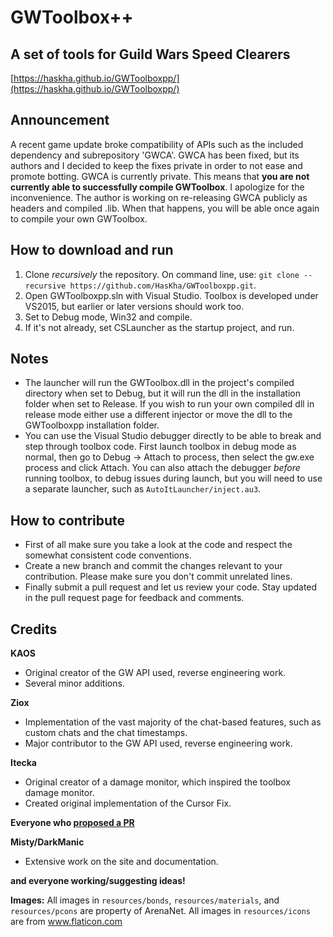 # GWToolbox++

## A set of tools for Guild Wars Speed Clearers

[https://haskha.github.io/GWToolboxpp/](https://haskha.github.io/GWToolboxpp/)

## Announcement
A recent game update broke compatibility of APIs such as the included dependency and subrepository 'GWCA'. GWCA has been fixed, but its authors and I decided to keep the fixes private in order to not ease and promote botting. GWCA is currently private. This means that **you are not currently able to successfully compile GWToolbox**. I apologize for the inconvenience. The author is working on re-releasing GWCA publicly as headers and compiled .lib. When that happens, you will be able once again to compile your own GWToolbox. 

## How to download and run
1. Clone *recursively* the repository. On command line, use: `git clone --recursive https://github.com/HasKha/GWToolboxpp.git`.
2. Open GWToolboxpp.sln with Visual Studio. Toolbox is developed under VS2015, but earlier or later versions should work too.
3. Set to Debug mode, Win32 and compile.
4. If it's not already, set CSLauncher as the startup project, and run.

## Notes
* The launcher will run the GWToolbox.dll in the project's compiled directory when set to Debug, but it will run the dll in the installation folder when set to Release. If you wish to run your own compiled dll in release mode either use a different injector or move the dll to the GWToolboxpp installation folder.
* You can use the Visual Studio debugger directly to be able to break and step through toolbox code. First launch toolbox in debug mode as normal, then go to Debug -> Attach to process, then select the gw.exe process and click Attach. You can also attach the debugger *before* running toolbox, to debug issues during launch, but you will need to use a separate launcher, such as `AutoItLauncher/inject.au3`. 

## How to contribute
* First of all make sure you take a look at the code and respect the somewhat consistent code conventions.
* Create a new branch and commit the changes relevant to your contribution. Please make sure you don't commit unrelated lines.
* Finally submit a pull request and let us review your code. Stay updated in the pull request page for feedback and comments.

## Credits

 **KAOS**
 * Original creator of the GW API used, reverse engineering work.
 * Several minor additions.

 **Ziox**   
 * Implementation of the vast majority of the chat-based features, such as custom chats and the chat timestamps.
 * Major contributor to the GW API used, reverse engineering work.

 **Itecka** 
 * Original creator of a damage monitor, which inspired the toolbox damage monitor.
 * Created original implementation of the Cursor Fix.

 **Everyone who [proposed a PR](https://github.com/HasKha/GWToolboxpp/pulls?q=is%3Apr+is%3Aclosed)**

 **Misty/DarkManic**
 * Extensive work on the site and documentation.

 **and everyone working/suggesting ideas!**

**Images:**
All images in `resources/bonds`, `resources/materials`, and `resources/pcons` are property of ArenaNet.
All images in `resources/icons` are from www.flaticon.com 
